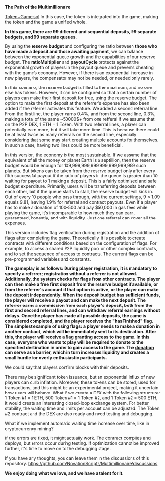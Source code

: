 **The Path of the Multimillionaire**

[Token+Game.sol](https://github.com/NovationScripts/Multimillionaire/blob/main/Token+Game.sol) In this case, the token is integrated into the game, making the token and the game a unified whole.

**In this game, there are 99 different and sequential deposits, 99 separate budgets, and 99 separate queues**.

By using the **reserve budget** and configuring the ratio between **those who have made a deposit and those awaiting payment**, we can balance between the exponential queue growth and the capabilities of our reserve budget. The **ratioMultiplier** and **payoutCycle** protects against the exponential growth of players in the payout queue and prevents cheating with the game’s economy. However, if there is an exponential increase in new players, the compensator may not be needed, or needed only rarely.

In this scenario, the reserve budget is filled to the maximum, and no one else has tokens. However, it can be configured so that a certain number of players can make their first deposit for free, using the reserve budget. The option to make the first deposit at the referrer's expense has also been added if the referrer activates this feature. We added a second referral line. From the first line, the player earns 0.4%, and from the second line, 0.3%, making a total of the same ~50000$+ from one refferal if we assume that on the P2P DEX, 1 ETH = 1 Token. With two referral lines, a player can potentially earn more, but it will take more time. This is because there could be at least twice as many referrals on the second line, especially considering that some may start creating multiple accounts for themselves. In such a case, having two lines could be more beneficial.

In this version, the economy is the most sustainable. If we assume that the equivalent of all the money on planet Earth is a septillion, then the reserve budget would be enough for 109,999,999,999,999,999,999,999 such planets. But tokens can be taken from the reserve budget only after every fifth successful payout if the ratio of players in the queue is greater than 10 waiting for payout to 1 making a deposit.  This is a fairly optimized and safe budget expenditure. Primarily, users will be transferring deposits between each other, but if the queue starts to stall, the reserve budget will kick in. Out of every 10 people who pass through, with the current settings, 9 × 1.09 equals 9.81, leaving 1.9% for referral and contract payouts. Even if a player has to make a donation of $100–$500 and pay $50,000 in gas fees while playing the game, it’s incomparable to how much they can earn, guaranteed, honestly, and with liquidity. Just one referral can cover all the expenses.


This version includes flag verification during registration and the addition of flags after completing the game. Theoretically, it is possible to create contracts with different conditions based on the configuration of flags. For example, to access a shared P2P liquidity pool or other complex contracts, and to set the sequence of access to contracts. The current flags can be pre-programmed variables and constants.

**The gameplay is as follows: During player registration, it is mandatory to specify a referrer; registration without a referrer is not allowed. Additionally, the system checks for flags from other contracts. The player can then make a free first deposit from the reserve budget if available, or from the referrer's account if that option is active, or the player can make the deposit independently. When the deposit budget has sufficient funds, the player will receive a payout and can make the next deposit. The referrer earns a commission from each player's deposit, both from the first and second referral lines, and can withdraw referral earnings without delays. Once the player has made all possible deposits, the game is considered completed, and the player receives the "hasFinished" flag. The simplest example of using flags: a player needs to make a donation in another contract, which will be immediately sent to its destination. After this, the player will receive a flag granting access to the game. In this case, everyone who wants to play will be required to donate to the specified destination in order to gain access to the game. The [donation](https://github.com/NovationScripts/Multimillionaire/blob/main/donationMade.sol) can serve as a barrier, which in turn increases liquidity and creates a small hurdle for overly enthusiastic participants.**

We could say that players confirm blocks with their deposits.

There may be significant token issuance, but an exponential influx of new players can curb inflation. Moreover, these tokens can be stored, used for transactions, and this might be an experimental project, making it uncertain how users will behave. What if we create a DEX with the following structure: 1 Token #1 = 1 ETH, 500 Token #1 = 1 Token #2, and 1 Token #2 = 500 ETH, it would create an interesting closed-loop exchange system. For better stability, the waiting time and limits per account can be adjusted. The Token #2 contract and the DEX are also ready and need testing and debugging.


What if we implement automatic waiting time increase over time, like in cryptocurrency mining?

If the errors are fixed, it might actually work. The contract compiles and deploys, but errors occur during testing. If optimization cannot be improved further, it's time to move on to the debugging stage.

If you have any thoughts, you can leave them in the discussions of this repository. https://github.com/NovationScripts/Multimillionaire/discussions

**We enjoy doing what we love, and we have a talent for it**.
